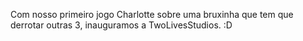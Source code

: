 Com nosso primeiro jogo Charlotte sobre uma bruxinha que tem que derrotar outras 3, inauguramos a TwoLivesStudios. :D
